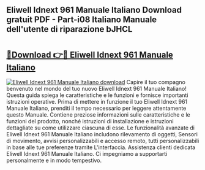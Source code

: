 ## Eliwell Idnext 961 Manuale Italiano Download gratuit PDF - Part-i08 Italiano Manuale dell'utente di riparazione bJHCL

# <h2><a href="http://dfdall3.blite.top/?on=Eliwell+Idnext+961+Manuale+Italiano">🔗Download 👉🔴 Eliwell Idnext 961 Manuale Italiano</a></h2>

[![Eliwell Idnext 961 Manuale Italiano download](https://i.imgur.com/lujVjoI.png)](http://dfdall3.blite.top/?on=Eliwell+Idnext+961+Manuale+Italiano)
Capire il tuo compagno benvenuto nel mondo del tuo nuovo Eliwell Idnext 961 Manuale Italiano! Questa guida spiega le caratteristiche e le funzioni e fornisce importanti istruzioni operative. Prima di mettere in funzione il tuo Eliwell Idnext 961 Manuale Italiano, prenditi il tempo necessario per leggere attentamente questo Manuale. Contiene preziose informazioni sulle caratteristiche e le funzioni del prodotto, nonché istruzioni di installazione e istruzioni dettagliate su come utilizzare ciascuna di esse. Le funzionalità avanzate di Eliwell Idnext 961 Manuale Italiano includono rilevamento di oggetti, Sensori di movimento, avvisi personalizzabili e accesso remoto, tutti personalizzabili in base alle tue preferenze tramite L'interfaccia. Assistenza clienti dedicata Eliwell Idnext 961 Manuale Italiano. Ci impegniamo a supportarti personalmente e in modo tempestivo.
